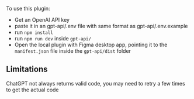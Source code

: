 To use this plugin:

-   Get an OpenAI API key
-   paste it in an gpt-api/.env file with same format as gpt-api/.env.example
-   run `npm install`
-   run `npm run dev` inside `gpt-api/`
-   Open the local plugin with Figma desktop app, pointing it to the `manifest.json` file inside the `gpt-api/dist` folder

## Limitations

ChatGPT not always returns valid code, you may need to retry a few times to get the actual code
